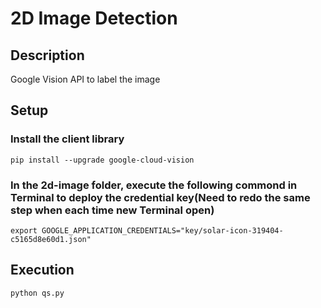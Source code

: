 # 2D Image Detection

## Description
Google Vision API to label the image 

## Setup
### Install the client library
```
pip install --upgrade google-cloud-vision
```

### In the 2d-image folder, execute the following commond in Terminal to deploy the credential key(Need to redo the same step when each time new Terminal open)
```
export GOOGLE_APPLICATION_CREDENTIALS="key/solar-icon-319404-c5165d8e60d1.json"
```

## Execution
```
python qs.py
```

